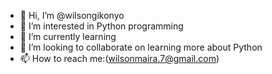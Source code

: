 - 👋 Hi, I’m @wilsongikonyo
- 👀 I’m interested in Python programming
- 🌱 I’m currently learning 
- 💞️ I’m looking to collaborate on learning more about Python 
- 📫 How to reach me:(wilsonmaira.7@gmail.com)

<!---
wilsongikonyo/wilsongikonyo is a ✨ special ✨ repository because its `README.md` (this file) appears on your GitHub profile.
You can click the Preview link to take a look at your changes.
--->
